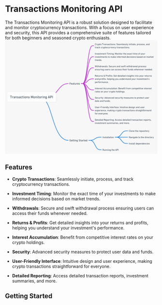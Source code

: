 # Transactions Monitoring API

The Transactions Monitoring API is a robust solution designed to facilitate and monitor cryptocurrency transactions. With a focus on user experience and security, this API provides a comprehensive suite of features tailored for both beginners and seasoned crypto enthusiasts.
![Overview](overview.png)
## Features

- **Crypto Transactions**: Seamlessly initiate, process, and track cryptocurrency transactions.
  
- **Investment Timing**: Monitor the exact time of your investments to make informed decisions based on market trends.
  
- **Withdrawals**: Secure and swift withdrawal process ensuring users can access their funds whenever needed.
  
- **Returns & Profits**: Get detailed insights into your returns and profits, helping you understand your investment's performance.
  
- **Interest Accumulation**: Benefit from competitive interest rates on your crypto holdings.
  
- **Security**: Advanced security measures to protect user data and funds.
  
- **User-Friendly Interface**: Intuitive design and user experience, making crypto transactions straightforward for everyone.
  
- **Detailed Reporting**: Access detailed transaction reports, investment summaries, and more.

## Getting Started

